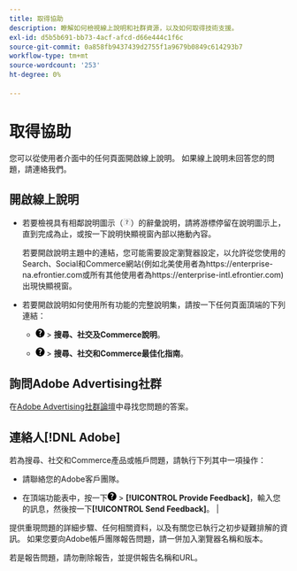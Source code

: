 ```yaml
---
title: 取得協助
description: 瞭解如何檢視線上說明和社群資源，以及如何取得技術支援。
exl-id: d5b5b691-bb73-4acf-afcd-d66e444c1f6c
source-git-commit: 0a858fb9437439d2755f1a9679b0849c614293b7
workflow-type: tm+mt
source-wordcount: '253'
ht-degree: 0%

---
```


# 取得協助

您可以從使用者介面中的任何頁面開啟線上說明。 如果線上說明未回答您的問題，請連絡我們。

## 開啟線上說明

* 若要檢視具有相鄰說明圖示（![說明圖示](/help/search-social-commerce/assets/help-field.png "說明圖示")）的辭彙說明，請將游標停留在說明圖示上，直到完成為止，或按一下說明快顯視窗內部以捲動內容。

  若要開啟說明主題中的連結，您可能需要設定瀏覽器設定，以允許從您使用的Search、Social和Commerce網站(例如北美使用者為https://enterprise-na.efrontier.com或所有其他使用者為https://enterprise-intl.efrontier.com)出現快顯視窗。

* 若要開啟說明如何使用所有功能的完整說明集，請按一下任何頁面頂端的下列連結：

   * ![說明](/help/search-social-commerce/assets/help-main-menu.png "說明") > **搜尋、社交及Commerce說明**。

   * ![說明](/help/search-social-commerce/assets/help-main-menu.png "說明") > **搜尋、社交和Commerce最佳化指南**。

## 詢問Adobe Advertising社群

在[Adobe Advertising社群論壇](https://experienceleaguecommunities.adobe.com/t5/adobe-advertising-cloud/ct-p/adobe-advertising-cloud-community)中尋找您問題的答案。

## 連絡人[!DNL Adobe]

若為搜尋、社交和Commerce產品或帳戶問題，請執行下列其中一項操作：

* 請聯絡您的Adobe客戶團隊。

* 在頂端功能表中，按一下![說明](/help/search-social-commerce/assets/help-main-menu.png "說明") > **[!UICONTROL Provide Feedback]**，輸入您的訊息，然後按一下&#x200B;**[!UICONTROL Send Feedback]**。 |

提供重現問題的詳細步驟、任何相關資料，以及有關您已執行之初步疑難排解的資訊。 如果您要向Adobe帳戶團隊報告問題，請一併加入瀏覽器名稱和版本。

若是報告問題，請勿刪除報告，並提供報告名稱和URL。
